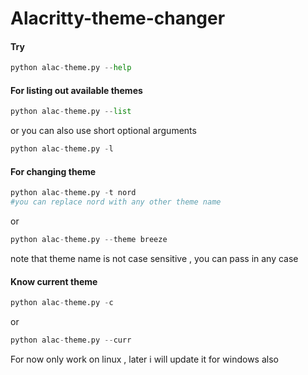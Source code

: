 # Alacritty-theme-changer

#### Try 

``` python
python alac-theme.py --help
```

#### For listing out available themes

``` python
python alac-theme.py --list
```
or you can also use short optional arguments

``` python
python alac-theme.py -l
```
#### For changing theme

``` python
python alac-theme.py -t nord 
#you can replace nord with any other theme name
```
or

``` python
python alac-theme.py --theme breeze
```
note that theme name is not case sensitive , you can pass in any case 

#### Know current theme

```python
python alac-theme.py -c 
```
or
```python
python alac-theme.py --curr
```
For now only work on linux , later i will update it for windows also
